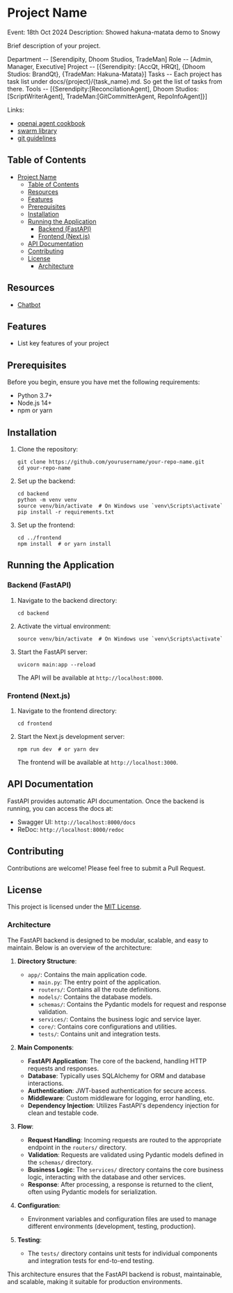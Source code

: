 # Project Name

Event: 18th Oct 2024
Description: Showed hakuna-matata demo to Snowy


Brief description of your project.

Department -- [Serendipity, Dhoom Studios, TradeMan]
Role -- [Admin, Manager, Executive]
Project -- [{Serendipity: [AccQt, HRQt], {Dhoom Studios: BrandQt}, {TradeMan: Hakuna-Matata}]
Tasks -- Each project has task list under docs/{project}/{task_name}.md. So get the list of tasks from there.
Tools -- [{Serendipity:[ReconcilationAgent], Dhoom Studios:[ScriptWriterAgent], TradeMan:[GitCommitterAgent, RepoInfoAgent]}]

Links:
- [openai agent cookbook](https://cookbook.openai.com/examples/orchestrating_agents)
- [swarm library](https://github.com/openai/swarm)
- [git guidelines](https://registerspill.thorstenball.com/p/how-i-use-git)

## Table of Contents

- [Project Name](#project-name)
  - [Table of Contents](#table-of-contents)
  - [Resources](#resources)
  - [Features](#features)
  - [Prerequisites](#prerequisites)
  - [Installation](#installation)
  - [Running the Application](#running-the-application)
    - [Backend (FastAPI)](#backend-fastapi)
    - [Frontend (Next.js)](#frontend-nextjs)
  - [API Documentation](#api-documentation)
  - [Contributing](#contributing)
  - [License](#license)
    - [Architecture](#architecture)

## Resources

- [Chatbot](https://github.com/jakobhoeg/shadcn-chat?tab=readme-ov-file)
## Features

- List key features of your project

## Prerequisites

Before you begin, ensure you have met the following requirements:

- Python 3.7+
- Node.js 14+
- npm or yarn

## Installation

1. Clone the repository:
   ```
   git clone https://github.com/yourusername/your-repo-name.git
   cd your-repo-name
   ```

2. Set up the backend:
   ```
   cd backend
   python -m venv venv
   source venv/bin/activate  # On Windows use `venv\Scripts\activate`
   pip install -r requirements.txt
   ```

3. Set up the frontend:
   ```
   cd ../frontend
   npm install  # or yarn install
   ```

## Running the Application

### Backend (FastAPI)

1. Navigate to the backend directory:
   ```
   cd backend
   ```

2. Activate the virtual environment:
   ```
   source venv/bin/activate  # On Windows use `venv\Scripts\activate`
   ```

3. Start the FastAPI server:
   ```
   uvicorn main:app --reload
   ```

   The API will be available at `http://localhost:8000`.

### Frontend (Next.js)

1. Navigate to the frontend directory:
   ```
   cd frontend
   ```

2. Start the Next.js development server:
   ```
   npm run dev  # or yarn dev
   ```

   The frontend will be available at `http://localhost:3000`.

## API Documentation

FastAPI provides automatic API documentation. Once the backend is running, you can access the docs at:

- Swagger UI: `http://localhost:8000/docs`
- ReDoc: `http://localhost:8000/redoc`

## Contributing

Contributions are welcome! Please feel free to submit a Pull Request.

## License

This project is licensed under the [MIT License](LICENSE).

### Architecture

The FastAPI backend is designed to be modular, scalable, and easy to maintain. Below is an overview of the architecture:

1. **Directory Structure**:
   - `app/`: Contains the main application code.
     - `main.py`: The entry point of the application.
     - `routers/`: Contains all the route definitions.
     - `models/`: Contains the database models.
     - `schemas/`: Contains the Pydantic models for request and response validation.
     - `services/`: Contains the business logic and service layer.
     - `core/`: Contains core configurations and utilities.
     - `tests/`: Contains unit and integration tests.

2. **Main Components**:
   - **FastAPI Application**: The core of the backend, handling HTTP requests and responses.
   - **Database**: Typically uses SQLAlchemy for ORM and database interactions.
   - **Authentication**: JWT-based authentication for secure access.
   - **Middleware**: Custom middleware for logging, error handling, etc.
   - **Dependency Injection**: Utilizes FastAPI's dependency injection for clean and testable code.

3. **Flow**:
   - **Request Handling**: Incoming requests are routed to the appropriate endpoint in the `routers/` directory.
   - **Validation**: Requests are validated using Pydantic models defined in the `schemas/` directory.
   - **Business Logic**: The `services/` directory contains the core business logic, interacting with the database and other services.
   - **Response**: After processing, a response is returned to the client, often using Pydantic models for serialization.

4. **Configuration**:
   - Environment variables and configuration files are used to manage different environments (development, testing, production).

5. **Testing**:
   - The `tests/` directory contains unit tests for individual components and integration tests for end-to-end testing.

This architecture ensures that the FastAPI backend is robust, maintainable, and scalable, making it suitable for production environments.
